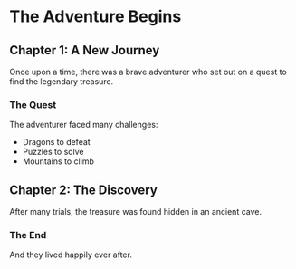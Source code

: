 # The Adventure Begins

## Chapter 1: A New Journey

Once upon a time, there was a brave adventurer who set out on a quest to find the legendary treasure.

### The Quest

The adventurer faced many challenges:
- Dragons to defeat
- Puzzles to solve
- Mountains to climb

## Chapter 2: The Discovery

After many trials, the treasure was found hidden in an ancient cave.

### The End

And they lived happily ever after.
